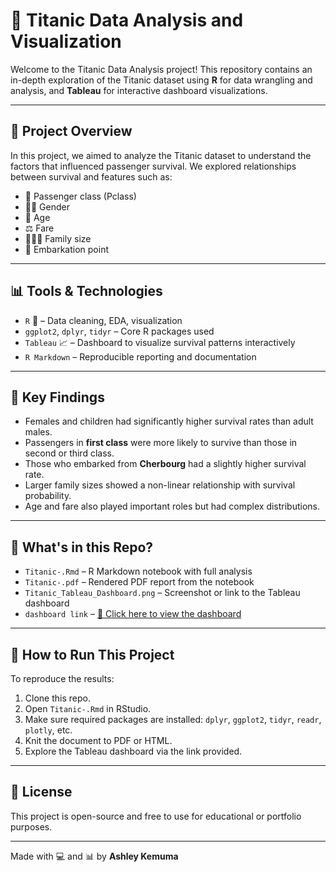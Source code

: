 # 🚢 Titanic Data Analysis and Visualization

Welcome to the Titanic Data Analysis project! This repository contains an in-depth exploration of the Titanic dataset using **R** for data wrangling and analysis, and **Tableau** for interactive dashboard visualizations.

---

## 📁 Project Overview

In this project, we aimed to analyze the Titanic dataset to understand the factors that influenced passenger survival. We explored relationships between survival and features such as:

- 🎯 Passenger class (Pclass)
- 🧍‍♀️ Gender
- 🎂 Age
- ⚖️ Fare
- 👨‍👩‍👧 Family size
- 📍 Embarkation point

---

## 📊 Tools & Technologies

- `R` 📘 – Data cleaning, EDA, visualization
- `ggplot2`, `dplyr`, `tidyr` – Core R packages used
- `Tableau` 📈 – Dashboard to visualize survival patterns interactively
- `R Markdown` – Reproducible reporting and documentation

---

## 📌 Key Findings

- Females and children had significantly higher survival rates than adult males.
- Passengers in **first class** were more likely to survive than those in second or third class.
- Those who embarked from **Cherbourg** had a slightly higher survival rate.
- Larger family sizes showed a non-linear relationship with survival probability.
- Age and fare also played important roles but had complex distributions.

---

## 📂 What's in this Repo?

- `Titanic-.Rmd` – R Markdown notebook with full analysis
- `Titanic-.pdf` – Rendered PDF report from the notebook
- `Titanic_Tableau_Dashboard.png` – Screenshot or link to the Tableau dashboard
- `dashboard link` – [🔗 Click here to view the dashboard](YOUR-TABLEAU-LINK-HERE)

---

## 🚀 How to Run This Project

To reproduce the results:

1. Clone this repo.
2. Open `Titanic-.Rmd` in RStudio.
3. Make sure required packages are installed: `dplyr`, `ggplot2`, `tidyr`, `readr`, `plotly`, etc.
4. Knit the document to PDF or HTML.
5. Explore the Tableau dashboard via the link provided.

---

## 📌 License
This project is open-source and free to use for educational or portfolio purposes.

---

Made with 💻 and 📊 by **Ashley Kemuma**
